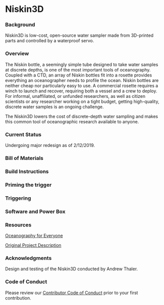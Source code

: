 Niskin3D
========

### Background

Niskin3D is low-cost, open-source water sampler made from 3D-printed parts and controlled by a waterproof servo. 

### Overview

The Niskin bottle, a seemingly simple tube designed to take water samples at discrete depths, is one of the most important tools of oceanography. Coupled with a CTD, an array of Niskin bottles fit into a rosette provides everything an oceanographer needs to profile the ocean. Niskin bottles are neither cheap nor particularly easy to use. A commercial rosette requires a winch to launch and recover, requiring both a vessel and a crew to deploy. For informal, unaffiliated, or unfunded researchers, as well as citizen scientists or any researcher working on a tight budget, getting high-quality, discrete water samples is an ongoing challenge. 

The Niskin3D lowers the cost of discrete-depth water sampling and makes this common tool of oceanographic research available to anyone. 

### Current Status

Undergoing major redesign as of 2/12/2019.

### Bill of Materials


### Build Instructions


### Priming the trigger


### Triggering

### Software and Power Box

### Resources

[Oceanography for Everyone](http://oceanographyforeveryone.com/)

[Original Project Description](http://www.southernfriedscience.com/?p=18730)

### Acknowledgments 

Design and testing of the Niskin3D conducted by Andrew Thaler.

### Code of Conduct

Please review our [Contributor Code of Conduct](https://github.com/OceanographyforEveryone/Niskin3D/blob/master/CODE_OF_CONDUCT.md) prior to your first contribution. 
